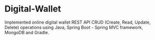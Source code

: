 # Digital-Wallet

Implemented online digital wallet REST API CRUD (Create, Read, Update, Delete) operations using Java,
Spring Boot - Spring MVC framework, MongoDB and Gradle.
